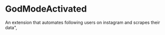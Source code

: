 # GodModeActivated
An extension that automates following users on instagram and scrapes their data",
